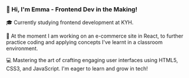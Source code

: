 ### 👋 Hi, I'm Emma - Frontend Dev in the Making!

🎓 Currently studying frontend development at KYH.

🚀 At the moment I am working on an e-commerce site in React, to further practice coding and applying concepts I've learnt in a classroom environment.

💻 Mastering the art of crafting engaging user interfaces using HTML5, CSS3, and JavaScript. I'm eager to learn and grow in tech!

<!--
**emmaoliviamellgren/emmaoliviamellgren** is a ✨ _special_ ✨ repository because its `README.md` (this file) appears on your GitHub profile.

Here are some ideas to get you started:

- 🔭 I’m currently working on ...
- 🌱 I’m currently learning ...
- 👯 I’m looking to collaborate on ...
- 🤔 I’m looking for help with ...
- 💬 Ask me about ...
- 📫 How to reach me: ...
- 😄 Pronouns: ...
- ⚡ Fun fact: ...
-->
